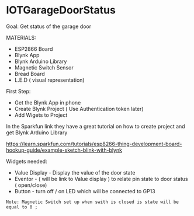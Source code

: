 # IOTGarageDoorStatus

Goal: Get status of the garage door 

MATERIALS: 
 * ESP2866 Board 
 * Blynk App 
 * Blynk Arduino Library 
 * Magnetic Switch Sensor 
 * Bread Board 
 * L.E.D ( visual representation) 
 
 First Step: 
  * Get the Blynk App in phone  
  * Create Blynk Project ( Use Authentication token later) 
  * Add Wigets to Project 
  
  In the Sparkfun link they have a great tutorial on how to create project and get Blynk Arduino Library 
  
  https://learn.sparkfun.com/tutorials/esp8266-thing-development-board-hookup-guide/example-sketch-blink-with-blynk
  
  
  Widgets needed: 
  
   * Value Display - Display the value of the door state 
   * Eventor - ( will be link to Value display ) to relate pin state to door status ( open/close) 
   * Button -  turn off / on LED   which will be connected to GP13 
    
    Note: Magnetic Switch set up when swith is closed is state will be equal to 0 ; 
    
    
   
  
   
  
  
  
  
 
 
